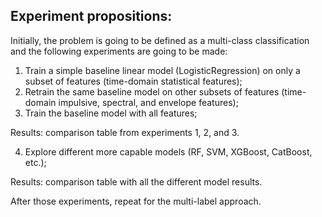 ## Experiment propositions:

Initially, the problem is going to be defined as a multi-class classification and the following experiments are going to be made:

1. Train a simple baseline linear model (LogisticRegression) on only a subset of features (time-domain statistical features);
2. Retrain the same baseline model on other subsets of features (time-domain impulsive, spectral, and envelope features);
3. Train the baseline model with all features;

Results: comparison table from experiments 1, 2, and 3.

4. Explore different more capable models (RF, SVM, XGBoost, CatBoost, etc.);

Results: comparison table with all the different model results.

After those experiments, repeat for the multi-label approach.
